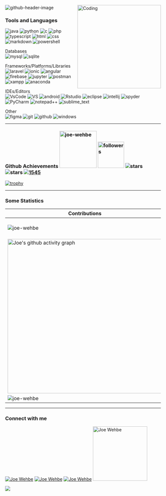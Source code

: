 <!-- <img src="https://capsule-render.vercel.app/api?type=waving&height=150&color=122B6C&text=Hi,%20I'm%20Joe%20Wehbe&fontAlign=50&reversal=false&fontAlignY=20&descAlign=49&descAlignY=44&textBg=false&fontSize=30&animation=fadeIn&fontColor=CACACA&section=header&desc=Junior%20Software%20Engineer&descSize=16&rotate=0"/> -->

![github-header-image](https://github.com/joe-wehbe/joe-wehbe/assets/102875229/948c2833-e7d6-44c8-b2d6-a1290b0ed112)
<img align="right" alt="Coding" width="270" src = "https://github.com/joe-wehbe/joe-wehbe/assets/102875229/f19a8421-190e-405c-884f-6cc2f709cfcb">

### Tools and Languages
<!-- <table style="background-color: black; color: white; border: none; border-radius: 15px; overflow: hidden;">
  <thead>
    <tr>
      <th colspan="8" align="center" style="color: white;">Languages</th>
    </tr>
  </thead>
  <tbody>
    <tr>
      <td align="center" style="border: none;">
          <img src="https://techstack-generator.vercel.app/java-icon.svg" alt="Java" width="50" height="50"/><br>Java
      </td>
      <td align="center" style="border: none;">
          <img src="https://techstack-generator.vercel.app/python-icon.svg" alt="Python" width="50" height="50"/><br>Python
      </td>
      <td align="center" style="border: none;">
          <img src="https://user-images.githubusercontent.com/25181517/192106070-46255bcf-65e6-4c6b-a296-bf8d0d8fb2a7.png" alt="C" width="50" height="50"/><br>C
      </td>
      <td align="center" style="border: none;">
          <img src="https://github.com/marwin1991/profile-technology-icons/assets/76662862/dbbc299a-8356-45e4-9d2e-a6c21b4569cf" alt="php" width="50" height="50" alt="php"/><br>PHP
      </td>
      <td align="center" style="border: none;">
          <img src="https://techstack-generator.vercel.app/ts-icon.svg" alt="TypeScript" width="50" height="50"/><br>TypeScript
      </td>
      <td align="center" style="border: none;">
          <img src="https://techstack-generator.vercel.app/js-icon.svg" alt="JavaScript" width="50" height="50"/><br>JavaScript
      </td>
      <td align="center" style="border: none;">
          <img src="https://cdn.worldvectorlogo.com/logos/html-1.svg" width="50" height="50" alt="HTML"/><br>HTML
      </td>
      <td align="center" style="border: none;">
          <img src="https://cdn.worldvectorlogo.com/logos/css-3.svg" width="50" height="50" alt="CSS"/><br>CSS
      </td>
    </tr>
  </tbody>
</table>

------------

<table style="background-color: black; color: white; border: none; border-radius: 15px; overflow: hidden;">
  <thead>
    <tr>
      <th colspan="4" align="center" style="color: white;">Databases</th>
    </tr>
  </thead>
  <tbody>
    <tr>
      <td align="center" style="border: none;">
        <img src="https://techstack-generator.vercel.app/mysql-icon.svg" alt="MySQL" width="50" height="50"/><br>MySQL
      </td>
      <td align="center" style="border: none;">
        <img src="https://github.com/marwin1991/profile-technology-icons/assets/136815194/82df4543-236b-4e45-9604-5434e3faab17" alt="SQLite" width="50" height="50" alt="Django"/><br>SQLite
      </td>
  </tbody>
</table>

<table style="background-color: black; color: white; border: none; border-radius: 15px; overflow: hidden;">
  <thead>
    <tr>
      <th colspan="8" align="center" style="color: white;">Frameworks/Platforms/Libraries</th>
    </tr>
  </thead>
  <tbody>
    <tr>
      <td align="center" style="border: none;">
        <img src="https://github.com/marwin1991/profile-technology-icons/assets/25181517/afcf1c98-544e-41fb-bf44-edba5e62809a" width="50" height="50" alt="Node.js"/><br>Laravel
      </td>
      <td align="center" style="border: none;">
        <img src="https://user-images.githubusercontent.com/25181517/183890595-779a7e64-3f43-4634-bad2-eceef4e80268.png" width="50" height="50" alt="Django"/><br>Angular
      </td>
      <td align="center" style="border: none;">
        <img src="https://github.com/joe-wehbe/emergency-response-unit/assets/102875229/641334fc-6c12-449c-8da8-a252bb4a90dc" width="50" height="50" alt="Django"/><br>Ionic
      </td>
      <td align="center" style="border: none;">
        <img src="https://user-images.githubusercontent.com/25181517/189716855-2c69ca7a-5149-4647-936d-780610911353.png" width="50" height="50" alt="Flask"/><br>Firebase
      </td>
      <td align="center" style="border: none;">
        <img src="https://user-images.githubusercontent.com/25181517/183914128-3fc88b4a-4ac1-40e6-9443-9a30182379b7.png" width="50" height="50"/><br>Jupyter
      </td>
      <td align="center" style="border: none;">
        <img <img src="https://skillicons.dev/icons?i=anaconda" width="50" height="50"/><br>Anaconda
      </td>
      <td align="center" style="border: none;">
        <img src="https://user-images.githubusercontent.com/25181517/192109061-e138ca71-337c-4019-8d42-4792fdaa7128.png" width="50" height="50"/><br>Postman
      </td>
    </tr>
  </tbody>
</table>

<table style="background-color: black; color: white; border: none; border-radius: 15px; overflow: hidden;">
  <thead>
    <tr>
      <th colspan="8" align="center" style="color: white;">IDEs/Editors</th>
    </tr>
  </thead>
  <tbody>
    <tr>
      <td align="center" style="border: none;">
        <img src="https://user-images.githubusercontent.com/25181517/192108891-d86b6220-e232-423a-bf5f-90903e6887c3.png" width="50" height="50" alt="Node.js"/><br>VS Code
      </td>
      <td align="center" style="border: none;">
        <img src="https://skillicons.dev/icons?i=visualstudio" width="50" height="50" alt="Node.js"/><br>Visual Studio
      </td>
      <td align="center" style="border: none;">
        <img src="https://user-images.githubusercontent.com/25181517/117269608-b7dcfb80-ae58-11eb-8e66-6cc8753553f0.png" width="50" height="50" alt="Django"/><br>Android Studio
      </td>
      <td align="center" style="border: none;">
        <img src="https://user-images.githubusercontent.com/25181517/192108892-6e9b5cdf-4e35-4a70-ad9a-801a93a07c1c.png" width="50" height="50" alt="Flask"/><br>Eclipse
      </td>
      <td align="center" style="border: none;">
        <img src="https://user-images.githubusercontent.com/25181517/192108890-200809d1-439c-4e23-90d3-b090cf9a4eea.png" width="50" height="50"/><br>IntelliJ
      </td>
      <td align="center" style="border: none;">
        <img src="https://github.com/marwin1991/profile-technology-icons/assets/76012086/be791591-7b5a-4ada-9331-ff577f71a530" width="50" height="50"/><br>Spyder
      </td>
      <td align="center" style="border: none;">
        <img src="https://skillicons.dev/icons?i=pycharm" width="50" height="50" alt="Node.js"/><br>Pycharm
      </td>
      <td align="center" style="border: none;">
        <img src="https://user-images.githubusercontent.com/25181517/190887576-6653f877-8439-4521-82f3-403086ead892.png" width="50" height="50"/><br>Sublime
      </td>
    </tr>
  </tbody>
</table>

<table style="background-color: black; color: white; border: none; border-radius: 15px; overflow: hidden;">
  <thead>
    <tr>
      <th colspan="4" align="center" style="color: white;">Other</th>
    </tr>
  </thead>
  <tbody>
    <tr>
      <td align="center" style="border: none;">
        <img src="https://user-images.githubusercontent.com/25181517/189715289-df3ee512-6eca-463f-a0f4-c10d94a06b2f.png" width="50" height="50" alt="Node.js"/><br>Figma
      </td>
      <td align="center" style="border: none;">
        <img src="https://user-images.githubusercontent.com/25181517/192108372-f71d70ac-7ae6-4c0d-8395-51d8870c2ef0.png" width="50" height="50" alt="Django"/><br>Git
      </td>
      <td align="center" style="border: none;">
        <img src="https://user-images.githubusercontent.com/25181517/192108374-8da61ba1-99ec-41d7-80b8-fb2f7c0a4948.png" width="50" height="50" alt="Flask"/><br>GitHub
      </td>
      <td align="center" style="border: none;">
        <img src="https://user-images.githubusercontent.com/25181517/192108376-c675d39b-90f6-4073-bde6-5a9291644657.png" width="50" height="50"/><br>GitLab
      </td>
    </tr>
  </tbody>
</table> -->

<a target="_blank" rel="noreferrer"> <img src="https://img.shields.io/badge/java-%23ED8B00.svg?style=for-the-badge&logo=java&logoColor=white" alt="java"> </a> 
<a target="_blank" rel="noreferrer"> <img src="https://img.shields.io/badge/python-3670A0?style=for-the-badge&logo=python&logoColor=ffdd54" alt="python"> </a>
<a target="_blank" rel="noreferrer"> <img src="https://img.shields.io/badge/C-00599C?style=for-the-badge&logo=c&logoColor=white" alt="c"> </a>
<a target="_blank" rel="noreferrer"> <img src="https://img.shields.io/badge/PHP-777BB4?style=for-the-badge&logo=php&logoColor=white" alt="php"> </a>
<a target="_blank" rel="noreferrer"> <img src="https://img.shields.io/badge/typescript-%23007ACC.svg?style=for-the-badge&logo=typescript&logoColor=white" alt="typescript"> </a>
<a target="_blank" rel="noreferrer"> <img src="https://img.shields.io/badge/html5-%23E34F26.svg?style=for-the-badge&logo=html5&logoColor=white" alt="html"></a>
<a target="_blank" rel="noreferrer"> <img src="https://img.shields.io/badge/css3-%231572B6.svg?style=for-the-badge&logo=css3&logoColor=white" alt="css"> </a>
<a target="_blank" rel="noreferrer"> <img src="https://img.shields.io/badge/markdown-%23000000.svg?style=for-the-badge&logo=markdown&logoColor=white" alt="markdown"> </a>
<a target="_blank" rel="noreferrer"> <img src="https://img.shields.io/badge/PowerShell-%235391FE.svg?style=for-the-badge&logo=powershell&logoColor=white" alt="powershell"> </a> 
</p>

<p align="left">
Databases <br>
<a target="_blank" rel="noreferrer"> <img src="https://img.shields.io/badge/MySQL-005C84?style=for-the-badge&logo=mysql&logoColor=white" alt="mysql"> </a>  
<a target="_blank" rel="noreferrer"> <img src="https://img.shields.io/badge/SQLite-07405E?style=for-the-badge&logo=sqlite&logoColor=white" alt="sqlite"> </a> 
</p>

<p align="left">
Frameworks/Platforms/Libraries <br>
<a target="_blank" rel="noreferrer"> <img src="https://img.shields.io/badge/laravel-%23FF2D20.svg?style=for-the-badge&logo=laravel&logoColor=white" alt="laravel"> </a>
<a target="_blank" rel="noreferrer"> <img src="https://img.shields.io/badge/Ionic-%233880FF.svg?style=for-the-badge&logo=Ionic&logoColor=white" alt="ionic"></a>
<a target="_blank" rel="noreferrer"> <img src="https://img.shields.io/badge/angular-%23DD0031.svg?style=for-the-badge&logo=angular&logoColor=white" alt="angular"></a>    
<a target="_blank" rel="noreferrer"> <img src="https://img.shields.io/badge/firebase-a08021?style=for-the-badge&logo=firebase&logoColor=ffcd34" alt="firebase"> </a>
<a target="_blank" rel="noreferrer"> <img src="https://img.shields.io/badge/jupyter-%23FA0F00.svg?style=for-the-badge&logo=jupyter&logoColor=white" alt="jupyter"> </a>
<a target="_blank" rel="noreferrer"> <img src="https://img.shields.io/badge/Postman-FF6C37?style=for-the-badge&logo=Postman&logoColor=white" alt="postman"> </a>
<a target="_blank" rel="noreferrer"> <img src="https://img.shields.io/badge/Xampp-F37623?style=for-the-badge&logo=xampp&logoColor=white" alt="xampp"> </a>
<a target="_blank" rel="noreferrer"> <img src="https://img.shields.io/badge/Anaconda-%2344A833.svg?style=for-the-badge&logo=anaconda&logoColor=white" alt="anaconda"> </a>
</p>

<p align="left">
IDEs/Editors <br>
<a target="_blank" rel="noreferrer"> <img src="https://img.shields.io/badge/VSCode-0078D4?style=for-the-badge&logo=visual%20studio%20code&logoColor=white" alt="VsCode"> </a>
<a target="_blank" rel="noreferrer"> <img src="https://img.shields.io/badge/Visual%20Studio-5C2D91.svg?style=for-the-badge&logo=visual-studio&logoColor=white" alt="VS"> </a>
<a target="_blank" rel="noreferrer"> <img src="https://img.shields.io/badge/Android_Studio-3DDC84?style=for-the-badge&logo=android-studio&logoColor=white" alt="android"> </a>
<a target="_blank" rel="noreferrer"> <img src="https://img.shields.io/badge/RStudio-4285F4?style=for-the-badge&logo=rstudio&logoColor=white" alt="Rstudio"> </a>    
<a target="_blank" rel="noreferrer"> <img src="https://img.shields.io/badge/Eclipse-2C2255?style=for-the-badge&logo=eclipse&logoColor=white" alt="eclipse"> </a>
<a target="_blank" rel="noreferrer"> <img src="https://img.shields.io/badge/IntelliJ_IDEA-000000.svg?style=for-the-badge&logo=intellij-idea&logoColor=white" alt="intellij"> </a>
<a target="_blank" rel="noreferrer"> <img src="https://img.shields.io/badge/Spyder-838485?style=for-the-badge&logo=spyder%20ide&logoColor=maroon" alt="spyder"> </a>
<a target="_blank" rel="noreferrer"> <img src="https://img.shields.io/badge/PyCharm-000000.svg?&style=for-the-badge&logo=PyCharm&logoColor=white" alt="PyCharm"> </a>
<a target="_blank" rel="noreferrer"> <img src="https://img.shields.io/badge/Notepad++-90E59A.svg?style=for-the-badge&logo=notepad%2B%2B&logoColor=black" alt="notepad++"> </a>
<a target="_blank" rel="noreferrer"> <img src="https://img.shields.io/badge/sublime_text-%23575757.svg?style=for-the-badge&logo=sublime-text&logoColor=important" alt="sublime_text"> </a> 
</p>

<p align="left">
Other <br>    
<a target="_blank" rel="noreferrer"> <img src="https://img.shields.io/badge/Figma-F24E1E?style=for-the-badge&logo=figma&logoColor=white" alt="figma"> </a>   
<a target="_blank" rel="noreferrer"> <img src="https://img.shields.io/badge/GIT-E44C30?style=for-the-badge&logo=git&logoColor=white" alt="git"> </a> 
<a target="_blank" rel="noreferrer"> <img src="https://img.shields.io/badge/github-%23121011.svg?style=for-the-badge&logo=github&logoColor=white" alt="github"> </a>
<a target="_blank" rel="noreferrer"> <img src="https://img.shields.io/badge/Windows-0078D6?style=for-the-badge&logo=windows&logoColor=white" alt="windows"> </a> 
</p>

***

### Github Achievements <img width="120" src="https://komarev.com/ghpvc/?username=joe-wehbe&label=Profile%20views&color=0e75b6&style=flat" alt="joe-wehbe"/> <img alt="followers" width="85" title="Follow me on Github" src="https://img.shields.io/github/followers/joe-wehbe?color=236ad3&style=flat&label=Followers"/> <img src="https://img.shields.io/badge/dynamic/json?&label=Stars&style=flat&query=%24.stars&url=https://api.github-star-counter.workers.dev/user/joe-wehbe" alt="stars"> <img src="https://img.shields.io/badge/dynamic/json?&label=Forks&style=flat&query=%24.forks&url=https://api.github-star-counter.workers.dev/user/joe-wehbe" alt="stars"> <a href="https://committers.top/lebanon.html" target="blank"><img src="https://user-badge.committers.top/lebanon/joe-wehbe.svg" alt="1545" /></a>
[![trophy](https://github-profile-trophy.vercel.app/?username=joe-wehbe&column=-1&theme=onestar&margin-w=5&no-frame=true)](https://github.com/joe-wehbe/github-profile-trophy)

***

### Some Statistics
| Contributions | Languages | 
| ------------- | --------- |
| <img align="center" src="https://github-readme-stats.vercel.app/api?username=joe-wehbe&show_icons=true&theme=transparent&locale=en&hide_border=true" alt="joe-wehbe"/> | &nbsp;&nbsp;&nbsp;<img align="center" src="https://github-readme-stats.vercel.app/api/top-langs?username=joe-wehbe&show_icons=true&exclude_repo=joe-wehbe,CineLeb&locale=en&layout=compact&theme=transparent&hide_border=true" alt="joe-wehbe" /> | 
| <img width="500" align="center" src="https://github-readme-activity-graph.vercel.app/graph?username=joe-wehbe&theme=github-compact&hide_border=true&line=1E60B1" alt="Joe's github activity graph" /> | <img align="center" src="http://github-profile-summary-cards.vercel.app/api/cards/most-commit-language?username=joe-wehbe&theme=transparent&hide_border=true" alt="joe-wehbe"/> |
| <img align="center" src="https://github-readme-streak-stats.herokuapp.com/?user=joe-wehbe&theme=transparent&hide_border=true" alt="joe-wehbe"/> | &nbsp;&nbsp;&nbsp;<img align="center" src="http://github-profile-summary-cards.vercel.app/api/cards/repos-per-language?username=joe-wehbe&theme=transparent&exclude_repo=joe-wehbe" /> | 

***

### Connect with me
<a href="mailto:joewehbe@yahoo.com" target="_blank"><img src="https://bentos.jkominovic.dev/api/v1/bento-cards?url=joewehbe%40yahoo.com&subtitle=joewehbe@yahoo.com&size=square" alt="Joe Wehbe"></a>
<a href="https://www.linkedin.com/in/joe-wehbe/" target="_blank"><img src="https://bentos.jkominovic.dev/api/v1/bento-cards?url=https%3A%2F%2Fwww.linkedin.com%2Fin%2Fkenan-gain-33048518a%2F&subtitle=in/joe-wehbe&size=square" alt="Joe Wehbe"></a>
<a href="https://github.com/joe-wehbe" target="_blank"> <img src="https://bentos.jkominovic.dev/api/v1/bento-cards?url=https%3A%2F%2Fgithub.com%2FKenanGain&subtitle=/joe-wehbe&size=square" alt="Joe Wehbe"></a>
<a href="https://leetcode.com/u/Joe-Wehbe/" target="_blank"> <img src="https://github.com/user-attachments/assets/29bc2477-3a4a-4416-bfe2-d27137cfc34d" width=176 alt="Joe Wehbe"></a>

<img src="https://capsule-render.vercel.app/api?type=waving&height=130&color=122B6C&fontAlign=50&reversal=false&fontAlignY=36&descAlign=53&descAlignY=49&textBg=false&fontSize=46&animation=fadeIn&section=footer"/>
